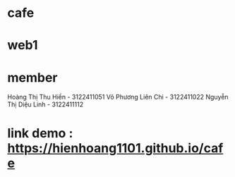 # cafe
# web1
# member
Hoàng Thị Thu Hiền - 3122411051 
Võ Phương Liên Chi - 3122411022
Nguyễn Thị Diệu Linh - 3122411112
# link demo : https://hienhoang1101.github.io/cafe
